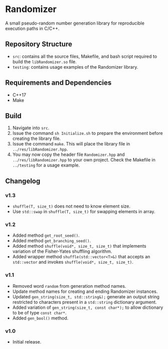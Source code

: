 # Randomizer

A small pseudo-random number generation library for reproducible execution paths in C/C++.

## Repository Structure

- `src`: contains all the source files, Makefile, and bash script required to build the `libRandomizer.so` file.
- `testing`: contains usage examples of the Randomizer library.

## Requirements and Dependencies

- C++17
- Make

## Build

1. Navigate into `src`.
2. Issue the command `sh Initialize.sh` to prepare the environment before creating the library file.
3. Issue the command `make`. This will place the library file in `../res/libRandomizer.hpp`.
4. You may now copy the header file `Randomizer.hpp` and `../res/libRandomizer.hpp` to your own project. Check the Makefile in `../testing` for a usage example.

## Changelog

### v1.3

- `shuffle(T, size_t)` does not need to know element size.
- Use `std::swap` in `shuffle(T, size_t)` for swapping elements in array.

### v1.2

- Added method `get_root_seed()`.
- Added method `get_branching_seed()`.
- Added method `shuffle(void*, size_t, size_t)` that implements variation of the Fisher-Yates shuffling algorithm.
- Added wrapper method `shuffle(std::vector<T>&)` that accepts an `std::vector` and invokes `shuffle(void*, size_t, size_t)`.

### v1.1

- Removed word `random` from generation method names.
- Update method names for creating and ending Randomizer instances.
- Updated `gen_string(size_t, std::string&);` generate an output string restricted to characters present in a `std::string` dictionary argument.
- Added variation of `gen_string(size_t, const char*);` to allow dictionary to be of type `const char*`.
- Added `gen_bool()` method.

### v1.0

- Initial release.
